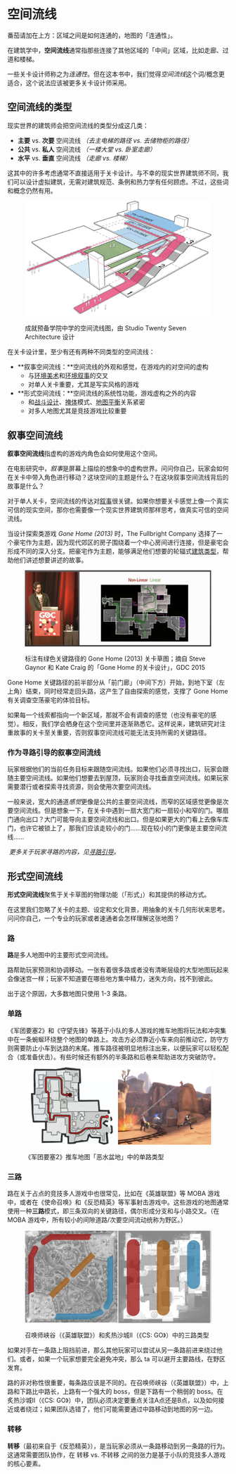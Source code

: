 # 空间流线

番茄请加在上方：区域之间是如何连通的，地图的「连通性」。

在建筑学中，**空间流线**通常指那些连接了其他区域的「中间」区域，比如走廊、过道和楼梯。

一些关卡设计师称之为*连通性*。但在这本书中，我们觉得*空间流线*这个词/概念更适合，这个说法应该被更多关卡设计师采用。

## 空间流线的类型

现实世界的建筑师会把空间流线的类型分成这几类：

- **主要** vs. **次要** 空间流线 *（去主电梯的路径 vs. 去储物柜的路径）*
- **公共** vs. **私人** 空间流线 *（一楼大堂 vs. 卧室走廊）*
- **水平** vs. **垂直** 空间流线 *（走廊 vs. 楼梯）*

这其中的许多考虑通常不直接适用于关卡设计。与不幸的现实世界建筑师不同，我们可以设计虚拟建筑，无需对建筑规范、条例和热力学有任何顾虑。不过，这些词和概念仍然有用。

<figure><img src="../../../.gitbook/assets/circulation-1.png" alt=""><figcaption><p>成就预备学院中学的空间流线图，由 Studio Twenty Seven Architecture 设计</p></figcaption></figure>

在关卡设计里，至少有还有两种不同类型的空间流线：

- **叙事空间流线：**空间流线的外观和感觉，在游戏内的对空间的虚构
  - 与[环境美术](../../environment_art/README.md)和[环境叙事](../../environment_art/storytelling.md)的交叉
  - 对单人关卡重要，尤其是写实风格的游戏
- **形式空间流线：**空间流线的系统性功能，游戏虚构之外的内容
  - 和[战斗设计](../../combat/README.md)、[掩体](../../combat/cover.md)模式、[地图平衡](../../combat/map_balance.md)关系紧密
  - 对多人地图尤其是竞技游戏比较重要

## 叙事空间流线

**叙事空间流线**指虚构的游戏内角色会如何使用这个空间。

在电影研究中，*叙事*是屏幕上描绘的想象中的虚构世界。问问你自己，玩家会如何在关卡中带入角色进行移动？这块空间的主题是什么？在这块叙事空间流线背后的故事是什么？

对于单人关卡，空间流线的传达对[叙事](../../environment_art/storytelling.md)很关键。如果你想要关卡感觉上像一个真实可信的现实空间，那你也需要像一个现实世界建筑师那样思考，做真实可信的空间流线。

当设计探索类游戏 *Gone Home (2013)* 时，The Fullbright Company 选择了一个豪宅作为主题，因为现代郊区的房子围绕着一个中心房间进行连接，但是豪宅会形成不同的深入分支。把豪宅作为主题，能够满足他们想要的轮辐式[建筑类型](../typology/README.md)，帮助他们讲述想要讲述的故事。

<figure><img src="../../../.gitbook/assets/circulation-2.png" alt=""><figcaption><p>标注有绿色关键路径的 Gone Home (2013) 关卡草图；摘自 Steve Gaynor 和 Kate Craig 的「Gone Home 的关卡设计」，GDC 2015</p></figcaption></figure>

Gone Home 关键路径的前半部分从「前门廊」（中间下方）开始，到地下室（左上角）结束，同时经常走回头路，这产生了自由探索的感觉，支撑了 Gone Home 有关调查空荡豪宅的体验目标。

如果每一个线索都指向一个新区域，那就不会有调查的感觉（也没有豪宅的感觉）。相反，我们学会栖身在这个空间里并逐渐熟悉它。这样说来，建筑研究对注重故事的关卡至关重要，否则叙事空间流线可能无法支持所需的关键路径。

### 作为寻路引导的叙事空间流线

玩家根据他们的当前任务目标来跟随空间流线。如果他们必须寻找出口，玩家会跟随主要空间流线。如果他们想要去到屋顶，玩家则会寻找垂直空间流线。如果玩家需要潜行或者探索寻找资源，则会使用次要空间流线。

一般来说，宽大的通道*感觉*更像是公共的主要空间流线，而窄的区域感觉更像是次要空间流线。但是想象一下，在关卡中遇到一扇大宽门和一扇较小和窄的门。哪扇门通向出口？大门可能导向主要空间流线和出口。但是如果更大的门看上去像车库门，也许它被锁上了，那我们应该走较小的门……现在较小的门更像是主要空间流线……

​	*更多关于玩家寻路的内容，见[寻路引导](../../blockout/wayfinding.md)。*

## 形式空间流线

**形式空间流线**聚焦于关卡草图的物理功能（「形式」）和其提供的移动方式。

在这里我们忽略了关卡的主题、设定和文化背景，用抽象的关卡几何形状来思考。问问你自己，一个专业的玩家或者速通者会怎样理解这张地图？

### 路

**路**是多人地图中的主要形式空间流线。

路帮助玩家预测和协调移动。一张有着很多路或者没有清晰层级的大型地图玩起来会像迷宫一样；玩家不知道要在哪些地方集中精力，迷失方向，找不到彼此。

出于这个原因，大多数地图只使用 1-3 条路。

### 单路

《军团要塞2》和《守望先锋》等基于小队的多人游戏的推车地图将玩法和冲突集中在一条蜿蜒环绕整个地图的单路上。攻击方必须靠近小车来向前推动它，防守方则需要防止小车到达路的末尾。推车路径被明显地标注出来，以便玩家可以轻松配合（或准备伏击）。有些时候还有额外的半条路和后巷来帮助进攻方突破防守。

<figure><img src="../../../.gitbook/assets/circulation-3.png" alt=""><figcaption><p>《军团要塞2》推车地图「恶水盆地」中的单路类型</p></figcaption></figure>

### 三路

路在关于占点的竞技多人游戏中也很常见，比如在《英雄联盟》等 MOBA 游戏中，或者在《使命召唤》和《反恐精英》等军事射击游戏中。这些游戏的地图通常使用一种**三路**模式，即三条双向的关键路径，偶尔形成分支和与小路交叉。（在 MOBA 游戏中，所有较小的间隙道路/次要空间流动统称为野区。）

<figure><img src="../../../.gitbook/assets/circulation-4.png" alt=""><figcaption><p>召唤师峡谷（《英雄联盟》）和炙热沙城II（《CS: GO》）中的三路类型</p></figcaption></figure>

如果对手在一条路上阻挡前进，那么其他玩家可以尝试从另一条路前进来绕过他们。或者，如果一个玩家想要完全避免冲突，那么 ta 可以避开主要路线，在野区发育。

路的非对称性很重要，每条路应该是不同的。在召唤师峡谷（《英雄联盟》）中，上路和下路比中路长，上路有一个强大的 boss，但是下路有一个稍弱的 boss。在炙热沙城II（《CS: GO》）中，团队必须决定要重点关注A点还是B点，以及如何接近或者绕过；如果团队选错了，他们可能需要通过中路移动到地图的另一边。

### 转移

**转移**（最初来自于《反恐精英》），是当玩家必须从一条路移动到另一条路的行为。这通常需要团队协作，在 转移 vs. 不转移 之间的张力是基于小队的竞技多人游戏的核心要素。 

